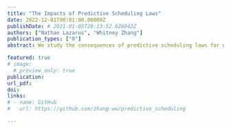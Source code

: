 ```yaml
---
title: "The Impacts of Predictive Scheduling Laws"
date: 2022-12-01T00:01:00.00000Z
publishDate: # 2021-01-05T20:13:52.626042Z
authors: ["Nathan Lazarus", "Whitney Zhang"]
publication_types: ["0"]
abstract: We study the consequences of predictive scheduling laws for wages, emmployment, hours, and the variability of hours worked. A number of states and municipalities have recently passed these laws, which require employers to give their employees advance notice before of their schedules. We are interested in both the first stage, whether these laws succeed in making worker schedules more predictable, as well as the downstream consequences for wages, total employment and hours. We use data from US cell phone pings to quantify the volatility of schedules, and complement and validate this using time clock data from a payroll services provider. We document novel descriptives about the volatility of worker schedules and find small positive impacts of these laws on volatility.

featured: true
# image:
  # preview_only: true
publication: 
url_pdf: 
doi:
links: 
# - name: GitHub
#   url: https://github.com/zhang-ww/predictive_scheduling

---
```


